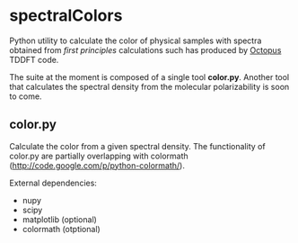 spectralColors
==============

Python utility to calculate the color of physical samples with spectra obtained from *first principles* calculations
such has produced by [Octopus](http://www.tddft.org/programs/octopus) TDDFT code.

The suite at the moment is composed of a single tool **color.py**. Another tool that calculates the spectral density 
from the molecular polarizability is soon to come.



## color.py

Calculate the color from a given spectral density.
The functionality of color.py are partially overlapping with colormath (http://code.google.com/p/python-colormath/).

External dependencies:
* nupy
* scipy
* matplotlib (optional)
* colormath (otptional)

